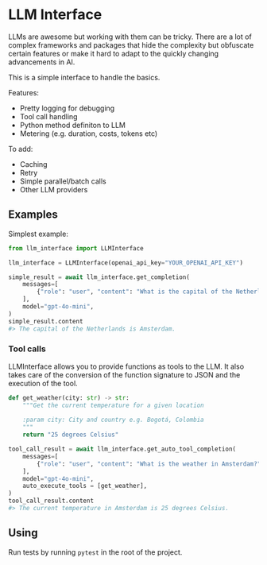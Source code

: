 # LLM Interface

LLMs are awesome but working with them can be tricky. There are a lot of complex frameworks and packages that hide the complexity but obfuscate certain features or make it hard to adapt to the quickly changing advancements in AI.

This is a simple interface to handle the basics.

Features:
- Pretty logging for debugging
- Tool call handling
- Python method definiton to LLM
- Metering (e.g. duration, costs, tokens etc)

To add:
- Caching
- Retry
- Simple parallel/batch calls
- Other LLM providers

## Examples

Simplest example:
```python
from llm_interface import LLMInterface

llm_interface = LLMInterface(openai_api_key="YOUR_OPENAI_API_KEY")

simple_result = await llm_interface.get_completion(
    messages=[
        {"role": "user", "content": "What is the capital of the Netherlands?"},
    ],
    model="gpt-4o-mini",
)
simple_result.content
#> The capital of the Netherlands is Amsterdam.
```

### Tool calls

LLMInterface allows you to provide functions as tools to the LLM. It also takes care of the conversion of the function signature to JSON and the execution of the tool.
```python
def get_weather(city: str) -> str:
    """Get the current temperature for a given location
    
    :param city: City and country e.g. Bogotá, Colombia
    """
    return "25 degrees Celsius"

tool_call_result = await llm_interface.get_auto_tool_completion(
    messages=[
        {"role": "user", "content": "What is the weather in Amsterdam?"},
    ],
    model="gpt-4o-mini",
    auto_execute_tools = [get_weather],
)
tool_call_result.content
#> The current temperature in Amsterdam is 25 degrees Celsius.
```

## Using

Run tests by running `pytest` in the root of the project.
